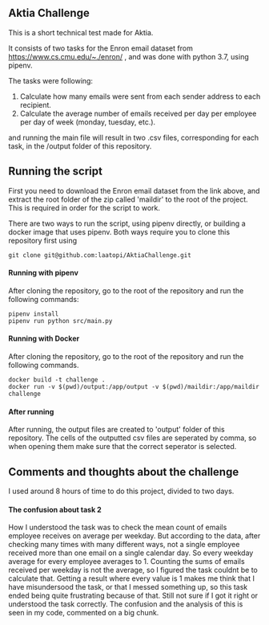 ## Aktia Challenge

This is a short technical test made for Aktia.

It consists of two tasks for the Enron email dataset from https://www.cs.cmu.edu/~./enron/ , and was done with python 3.7, using pipenv.

The tasks were following:

1) Calculate how many emails were sent from each sender address to each recipient.
2) Calculate the average number of emails received per day per employee per day of week (monday, tuesday, etc.).

and running the main file will result in two .csv files, corresponding for each task, in the /output folder of this repository.

## Running the script

First you need to download the Enron email dataset from the link above, and extract the root folder of the zip called 'maildir' to the root of the project. This is required in order for the script to work.

There are two ways to run the script, using pipenv directly, or building a docker image that uses pipenv.
Both ways require you to clone this repository first using

```
git clone git@github.com:laatopi/AktiaChallenge.git
```


#### Running with pipenv

After cloning the repository, go to the root of the repository and run the following commands:

```
pipenv install 
pipenv run python src/main.py
```

#### Running with Docker

After cloning the repository, go to the root of the repository and run the following commands.

```
docker build -t challenge .
docker run -v $(pwd)/output:/app/output -v $(pwd)/maildir:/app/maildir challenge
```
#### After running
After running, the output files are created to 'output' folder of this repository.
The cells of the outputted csv files are seperated by comma, so when opening them make sure that the correct seperator is selected.



## Comments and thoughts about the challenge

I used around 8 hours of time to do this project, divided to two days.

#### The confusion about task 2
How I understood the task was to check the mean count of emails employee receives on average per weekday. But according to the data, after checking many times with many different ways, not a single employee received more than one email on a single calendar day. So every weekday average for every employee averages to 1. Counting the sums of emails received per weekday is not the average, so I figured the task couldnt be to calculate that. Getting a result where every value is 1 makes me think that I have misundersood the task, or that I messed something up, so this task ended being quite frustrating because of that. Still not sure if I got it right or understood the task correctly. The confusion and the analysis of this is seen in my code, commented on a big chunk.
